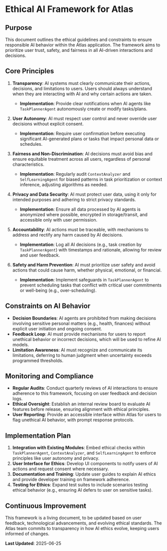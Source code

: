 # Ethical AI Framework for Atlas

## Purpose
This document outlines the ethical guidelines and constraints to ensure responsible AI behavior within the Atlas application. The framework aims to prioritize user trust, safety, and fairness in all AI-driven interactions and decisions.

## Core Principles

1. **Transparency**: AI systems must clearly communicate their actions, decisions, and limitations to users. Users should always understand when they are interacting with AI and why certain actions are taken.
   - **Implementation**: Provide clear notifications when AI agents like `TaskPlannerAgent` autonomously create or modify tasks/plans.

2. **User Autonomy**: AI must respect user control and never override user decisions without explicit consent.
   - **Implementation**: Require user confirmation before executing significant AI-generated plans or tasks that impact personal data or schedules.

3. **Fairness and Non-Discrimination**: AI decisions must avoid bias and ensure equitable treatment across all users, regardless of personal characteristics.
   - **Implementation**: Regularly audit `ContextAnalyzer` and `SelfLearningAgent` for biased patterns in task prioritization or context inference, adjusting algorithms as needed.

4. **Privacy and Data Security**: AI must protect user data, using it only for intended purposes and adhering to strict privacy standards.
   - **Implementation**: Ensure all data processed by AI agents is anonymized where possible, encrypted in storage/transit, and accessible only with user permission.

5. **Accountability**: AI actions must be traceable, with mechanisms to address and rectify any harm caused by AI decisions.
   - **Implementation**: Log all AI decisions (e.g., task creation by `TaskPlannerAgent`) with timestamps and rationale, allowing for review and user feedback.

6. **Safety and Harm Prevention**: AI must prioritize user safety and avoid actions that could cause harm, whether physical, emotional, or financial.
   - **Implementation**: Implement safeguards in `TaskPlannerAgent` to prevent scheduling tasks that conflict with critical user commitments or well-being (e.g., over-scheduling).

## Constraints on AI Behavior

- **Decision Boundaries**: AI agents are prohibited from making decisions involving sensitive personal matters (e.g., health, finances) without explicit user initiation and ongoing consent.
- **Feedback Loop**: AI must provide mechanisms for users to report unethical behavior or incorrect decisions, which will be used to refine AI models.
- **Limitation Awareness**: AI must recognize and communicate its limitations, deferring to human judgment when uncertainty exceeds programmed thresholds.

## Monitoring and Compliance

- **Regular Audits**: Conduct quarterly reviews of AI interactions to ensure adherence to this framework, focusing on user feedback and decision logs.
- **Ethical Oversight**: Establish an internal review board to evaluate AI features before release, ensuring alignment with ethical principles.
- **User Reporting**: Provide an accessible interface within Atlas for users to flag unethical AI behavior, with prompt response protocols.

## Implementation Plan

1. **Integration with Existing Modules**: Embed ethical checks within `TaskPlannerAgent`, `ContextAnalyzer`, and `SelfLearningAgent` to enforce principles like user autonomy and privacy.
2. **User Interface for Ethics**: Develop UI components to notify users of AI actions and request consent where necessary.
3. **Documentation and Training**: Update user guides to explain AI ethics and provide developer training on framework adherence.
4. **Testing for Ethics**: Expand test suites to include scenarios testing ethical behavior (e.g., ensuring AI defers to user on sensitive tasks).

## Continuous Improvement

This framework is a living document, to be updated based on user feedback, technological advancements, and evolving ethical standards. The Atlas team commits to transparency in how AI ethics evolve, keeping users informed of changes.

**Last Updated**: 2025-06-25

